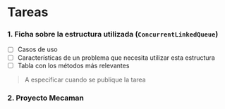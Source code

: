 # Tareas

### 1. Ficha sobre la estructura utilizada (`ConcurrentLinkedQueue`)

- [ ] Casos de uso
- [ ] Características de un problema que necesita utilizar esta estructura
- [ ] Tabla con los métodos más relevantes

> A especificar cuando se publique la tarea

### 2. Proyecto Mecaman
